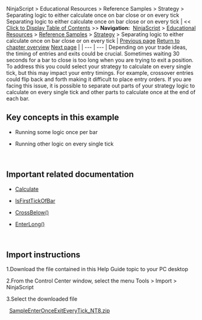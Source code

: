 ﻿
NinjaScript > Educational Resources > Reference Samples > Strategy > Separating logic to either calculate once on bar close or on every tick
Separating logic to either calculate once on bar close or on every tick
| << [Click to Display Table of Contents](separating_logic_to_either_cal.md) >> **Navigation:**     [NinjaScript](ninjascript.md) > [Educational Resources](educational_resources.md) > [Reference Samples](reference_samples.md) > [Strategy](strategy2.md) > Separating logic to either calculate once on bar close or on every tick | [Previous page](scaling_out_of_a_position.md) [Return to chapter overview](strategy2.md) [Next page](stopping_a_strategy_after_cons.md) |
| --- | --- |
Depending on your trade ideas, the timing of entries and exits could be crucial. Sometimes waiting 30 seconds for a bar to close is too long when you are trying to exit a position. To address this you could select your strategy to calculate on every single tick, but this may impact your entry timings. For example, crossover entries could flip back and forth making it difficult to place entry orders. If you are facing this issue, it is possible to separate out parts of your strategy logic to calculate on every single tick and other parts to calculate once at the end of each bar.
 
## Key concepts in this example
- Running some logic once per bar

- Running other logic on every single tick

 
## Important related documentation
- [Calculate](calculate.md)

- [IsFirstTickOfBar](isfirsttickofbar.md)

- [CrossBelow()](crossbelow.md)

- [EnterLong()](enterlong.md)

 
## Import instructions
1.Download the file contained in this Help Guide topic to your PC desktop

2.From the Control Center window, select the menu Tools > Import > NinjaScript

3.Select the downloaded file

 
[SampleEnterOnceExitEveryTick_NT8.zip](https://ninjatrader.com/support/helpGuides/nt8/samples/SampleEnterOnceExitEveryTick_NT8.zip)
